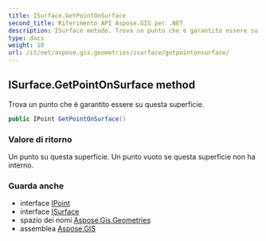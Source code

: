 ```yaml
---
title: ISurface.GetPointOnSurface
second_title: Riferimento API Aspose.GIS per .NET
description: ISurface metodo. Trova un punto che è garantito essere su questa superficie.
type: docs
weight: 10
url: /it/net/aspose.gis.geometries/isurface/getpointonsurface/
---
```

## ISurface.GetPointOnSurface method

Trova un punto che è garantito essere su questa superficie.

```csharp
public IPoint GetPointOnSurface()
```

### Valore di ritorno

Un punto su questa superficie. Un punto vuoto se questa superficie non ha interno.

### Guarda anche

* interface [IPoint](../../ipoint/)
* interface [ISurface](../)
* spazio dei nomi [Aspose.Gis.Geometries](../../isurface/)
* assemblea [Aspose.GIS](../../../)


